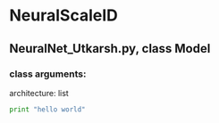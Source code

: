 # NeuralScaleID
## NeuralNet_Utkarsh.py, class Model
### class arguments:
architecture: list
```python
print "hello world"
```

